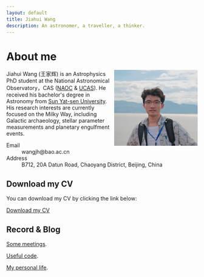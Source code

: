 ```yaml
---
layout: default
title: Jiahui Wang
description: An astronomer, a traveller, a thinker.
---
```



# About me

<div style="float: right;">
    <img src="me1.jpg" alt="Image" width="220" height="200" />
</div>

Jiahui Wang (王家辉) is an Astrophysics PhD student at the National Astronomical Observatory，CAS ([NAOC](https://nao.cas.cn/) & [UCAS](https://www.ucas.ac.cn/)). He received his bachelor's degree in Astronomy from [Sun Yat-sen University](https://spa.sysu.edu.cn/). His research interests are currently focused on the Milky Way, including Galactic archaeology, stellar parameter measurements and planetary engulfment events. 

<dl>
<dt>Email</dt>
<dd>wangjh@bao.ac.cn</dd>
<dt>Address</dt>
<dd>B712, 20A Datun Road, Chaoyang District, Beijing, China</dd>
</dl>

## Download my CV

You can download my CV by clicking the link below:

[Download my CV](CV.pdf)



## Record & Blog


[Some meetings](./meeting.html).

[Useful code](./code.html).

[My personal life](./another-page.html).


